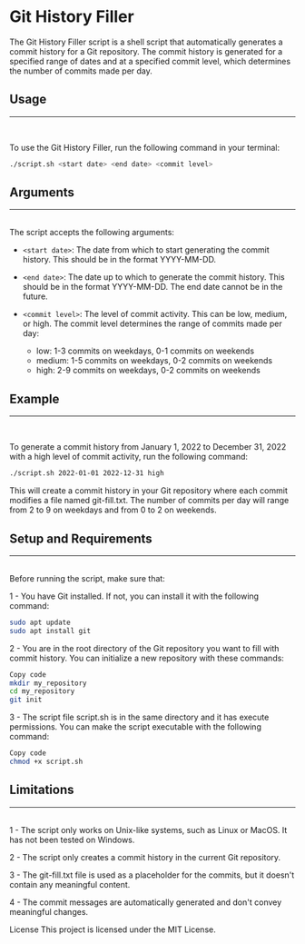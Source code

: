 # Git History Filler

The Git History Filler script is a shell script that automatically generates a commit history for a Git repository. The commit history is generated for a specified range of dates and at a specified commit level, which determines the number of commits made per day.

## Usage
---
<br>

To use the Git History Filler, run the following command in your terminal:

```bash
./script.sh <start date> <end date> <commit level>
```

## Arguments
---
<br>
The script accepts the following arguments:

- `<start date>`: The date from which to start generating the commit history. This should be in the format YYYY-MM-DD.

- `<end date>`: The date up to which to generate the commit history. This should be in the format YYYY-MM-DD. The end date cannot be in the future.

- `<commit level>`: The level of commit activity. This can be low, medium, or high. The commit level determines the range of commits made per day:
  - low: 1-3 commits on weekdays, 0-1 commits on weekends
  - medium: 1-5 commits on weekdays, 0-2 commits on weekends
  - high: 2-9 commits on weekdays, 0-2 commits on weekends
## Example
---
<br>

To generate a commit history from January 1, 2022 to December 31, 2022 with a high level of commit activity, run the following command:

```bash
./script.sh 2022-01-01 2022-12-31 high
```

This will create a commit history in your Git repository where each commit modifies a file named git-fill.txt. The number of commits per day will range from 2 to 9 on weekdays and from 0 to 2 on weekends.

## Setup and Requirements
---
<br>
Before running the script, make sure that:

1 - You have Git installed. If not, you can install it with the following command:

```bash
sudo apt update
sudo apt install git
```

2 - You are in the root directory of the Git repository you want to fill with commit history. You can initialize a new repository with these commands:

```bash
Copy code
mkdir my_repository
cd my_repository
git init
```
3 - The script file script.sh is in the same directory and it has execute permissions. You can make the script executable with the following command:

```bash
Copy code
chmod +x script.sh
```

## Limitations
---
<br>
1 - The script only works on Unix-like systems, such as Linux or MacOS. It has not been tested on Windows.

2 - The script only creates a commit history in the current Git repository.

3 - The git-fill.txt file is used as a placeholder for the commits, but it doesn't contain any meaningful content.

4 - The commit messages are automatically generated and don't convey meaningful changes.

License
This project is licensed under the MIT License.
<br>
